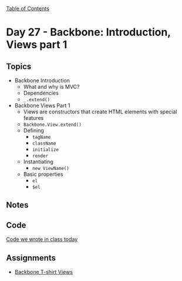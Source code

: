 [Table of Contents](/README.md)

# Day 27 - Backbone: Introduction, Views part 1

## Topics
* Backbone Introduction
  * What and why is MVC?
  * Dependencies
  * `_.extend()`
* Backbone Views Part 1
  * Views are constructors that create HTML elements with special features
  * `Backbone.View.extend()`
  * Defining
    * `tagName`
    * `className`
    * `initialize`
    * `render`
  * Instantiating
    * `new ViewName()`
  * Basic properties
    * `el`
    * `$el`

## Notes
<!-- More detailed notes from class, including whiteboard photos etc -->

## Code
<!-- Make sure to update the XX in the folder name if you uncomment this block-->
[Code we wrote in class today](https://github.com/TIY-Austin-Front-End-Engineering/Curriculum/tree/master/notes/day-27/code)

## Assignments
* [Backbone T-shirt Views](https://online.theironyard.com/library/paths/115/units/1063/assignments/1676)
